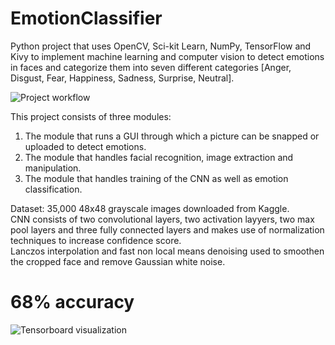 # EmotionClassifier

Python project that uses OpenCV, Sci-kit Learn, NumPy, TensorFlow and Kivy to implement machine learning and computer vision to detect emotions in faces and categorize them into seven different categories [Anger, Disgust, Fear, Happiness, Sadness, Surprise, Neutral].  

![Project workflow](https://image.ibb.co/icTxg5/skyn_Uc_Lvf_Cw_E9_E4_Ci_Mtg2xw.png)

This project consists of three modules: 
1. The module that runs a GUI through which a picture can be snapped or uploaded to detect emotions.
2. The module that handles facial recognition, image extraction and manipulation.
3. The module that handles training of the CNN as well as emotion classification.

Dataset: 35,000 48x48 grayscale images downloaded from Kaggle.  
CNN consists of two convolutional layers, two activation layyers, two max pool layers and three fully connected layers and makes use of normalization techniques to increase confidence score.   
Lanczos interpolation and fast non local means denoising used to smoothen the cropped face and remove Gaussian white noise.

# 68% accuracy
![Tensorboard visualization](https://image.ibb.co/b3MB8k/pasted_image_0.png)
